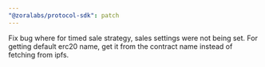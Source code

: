```yaml
---
"@zoralabs/protocol-sdk": patch
---
```


Fix bug where for timed sale strategy, sales settings were not being set. For getting default erc20 name, get it from the contract name instead of fetching from ipfs.  

